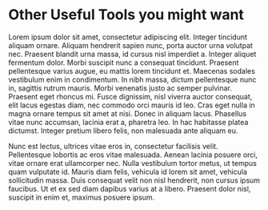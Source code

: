 # Other Useful Tools you might want

Lorem ipsum dolor sit amet, consectetur adipiscing elit. Integer tincidunt aliquam ornare. Aliquam hendrerit sapien nunc, porta auctor urna volutpat nec. Praesent blandit urna massa, id cursus nisl imperdiet a. Integer aliquet fermentum dolor. Morbi suscipit nunc a consequat tincidunt. Praesent pellentesque varius augue, eu mattis lorem tincidunt et. Maecenas sodales vestibulum enim in condimentum. In nibh massa, dictum pellentesque nunc in, sagittis rutrum mauris. Morbi venenatis justo ac semper pulvinar. Praesent eget rhoncus mi. Fusce dignissim, nisl viverra auctor consequat, elit lacus egestas diam, nec commodo orci mauris id leo. Cras eget nulla in magna ornare tempus sit amet at nisi. Donec in aliquam lacus. Phasellus vitae nunc accumsan, lacinia erat a, pharetra leo. In hac habitasse platea dictumst. Integer pretium libero felis, non malesuada ante aliquam eu.

Nunc est lectus, ultrices vitae eros in, consectetur facilisis velit. Pellentesque lobortis ac eros vitae malesuada. Aenean lacinia posuere orci, vitae ornare erat ullamcorper nec. Nulla vestibulum tortor metus, ut tempus quam vulputate id. Mauris diam felis, vehicula id lorem sit amet, vehicula sollicitudin massa. Duis consequat velit non nisl hendrerit, non cursus ipsum faucibus. Ut et ex sed diam dapibus varius at a libero. Praesent dolor nisl, suscipit in enim et, maximus posuere ipsum.
